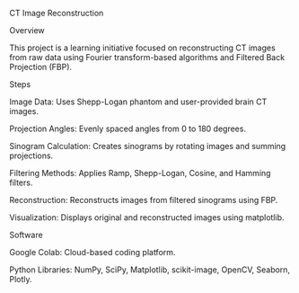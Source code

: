 CT Image Reconstruction

Overview

This project is a learning initiative focused on reconstructing CT images from raw data using Fourier transform-based algorithms and Filtered Back Projection (FBP).


Steps

Image Data: Uses Shepp-Logan phantom and user-provided brain CT images.

Projection Angles: Evenly spaced angles from 0 to 180 degrees.

Sinogram Calculation: Creates sinograms by rotating images and summing projections.

Filtering Methods: Applies Ramp, Shepp-Logan, Cosine, and Hamming filters.

Reconstruction: Reconstructs images from filtered sinograms using FBP.

Visualization: Displays original and reconstructed images using matplotlib.


Software

Google Colab: Cloud-based coding platform.

Python Libraries: NumPy, SciPy, Matplotlib, scikit-image, OpenCV, Seaborn, Plotly.
